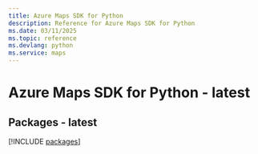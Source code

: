 ```yaml
---
title: Azure Maps SDK for Python
description: Reference for Azure Maps SDK for Python
ms.date: 03/11/2025
ms.topic: reference
ms.devlang: python
ms.service: maps
---
```

# Azure Maps SDK for Python - latest
## Packages - latest
[!INCLUDE [packages](maps-index.md)]